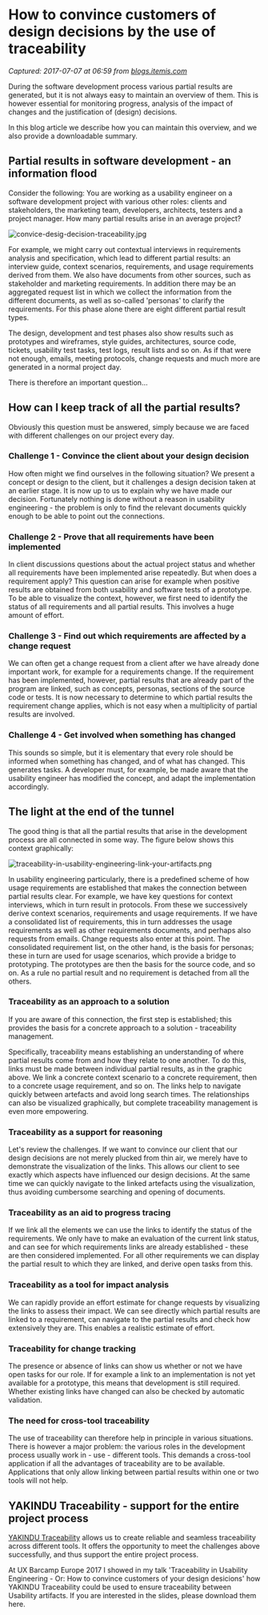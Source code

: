 # How to convince customers of design decisions by the use of traceability

_Captured: 2017-07-07 at 06:59 from [blogs.itemis.com](https://blogs.itemis.com/en/how-to-convince-customers-of-design-decisions-by-the-use-of-traceability)_

During the software development process various partial results are generated, but it is not always easy to maintain an overview of them. This is however essential for monitoring progress, analysis of the impact of changes and the justification of (design) decisions.

In this blog article we describe how you can maintain this overview, and we also provide a downloadable summary.

## Partial results in software development - an information flood

Consider the following: You are working as a usability engineer on a software development project with various other roles: clients and stakeholders, the marketing team, developers, architects, testers and a project manager. How many partial results arise in an average project?

![convice-desig-decision-traceability.jpg](https://blogs.itemis.com/hs-fs/hubfs/Blog/Usability/people-talking-puzzles.jpg?t=1499351211930&width=2172&name=people-talking-puzzles.jpg)

For example, we might carry out contextual interviews in requirements analysis and specification, which lead to different partial results: an interview guide, context scenarios, requirements, and usage requirements derived from them. We also have documents from other sources, such as stakeholder and marketing requirements. In addition there may be an aggregated request list in which we collect the information from the different documents, as well as so-called 'personas' to clarify the requirements. For this phase alone there are eight different partial result types.

The design, development and test phases also show results such as prototypes and wireframes, style guides, architectures, source code, tickets, usability test tasks, test logs, result lists and so on. As if that were not enough, emails, meeting protocols, change requests and much more are generated in a normal project day.

There is therefore an important question…

## How can I keep track of all the partial results?

Obviously this question must be answered, simply because we are faced with different challenges on our project every day.

### **Challenge 1 - Convince the client about your design decision**

How often might we find ourselves in the following situation? We present a concept or design to the client, but it challenges a design decision taken at an earlier stage. It is now up to us to explain why we have made our decision. Fortunately nothing is done without a reason in usability engineering - the problem is only to find the relevant documents quickly enough to be able to point out the connections.

### **Challenge 2 - Prove that all requirements have been implemented**

In client discussions questions about the actual project status and whether all requirements have been implemented arise repeatedly. But when does a requirement apply? This question can arise for example when positive results are obtained from both usability and software tests of a prototype. To be able to visualize the context, however, we first need to identify the status of all requirements and all partial results. This involves a huge amount of effort.

### **Challenge 3 - Find out which requirements are affected by a change request**

We can often get a change request from a client after we have already done important work, for example for a requirements change. If the requirement has been implemented, however, partial results that are already part of the program are linked, such as concepts, personas, sections of the source code or tests. It is now necessary to determine to which partial results the requirement change applies, which is not easy when a multiplicity of partial results are involved.

### **Challenge 4 - Get involved when something has changed**

This sounds so simple, but it is elementary that every role should be informed when something has changed, and of what has changed. This generates tasks. A developer must, for example, be made aware that the usability engineer has modified the concept, and adapt the implementation accordingly.

## The light at the end of the tunnel

The good thing is that all the partial results that arise in the development process are all connected in some way. The figure below shows this context graphically:

![traceability-in-usability-engineering-link-your-artifacts.png](https://blogs.itemis.com/hs-fs/hubfs/link-your-artifacts.png?t=1499351211930&width=2172&name=link-your-artifacts.png)

In usability engineering particularly, there is a predefined scheme of how usage requirements are established that makes the connection between partial results clear. For example, we have key questions for context interviews, which in turn result in protocols. From these we successively derive context scenarios, requirements and usage requirements. If we have a consolidated list of requirements, this in turn addresses the usage requirements as well as other requirements documents, and perhaps also requests from emails. Change requests also enter at this point. The consolidated requirement list, on the other hand, is the basis for personas; these in turn are used for usage scenarios, which provide a bridge to prototyping. The prototypes are then the basis for the source code, and so on. As a rule no partial result and no requirement is detached from all the others.

### Traceability as an approach to a solution

If you are aware of this connection, the first step is established; this provides the basis for a concrete approach to a solution - traceability management.

Specifically, traceability means establishing an understanding of where partial results come from and how they relate to one another. To do this, links must be made between individual partial results, as in the graphic above. We link a concrete context scenario to a concrete requirement, then to a concrete usage requirement, and so on. The links help to navigate quickly between artefacts and avoid long search times. The relationships can also be visualized graphically, but complete traceability management is even more empowering.

### **Traceability as a support for reasoning**

Let's review the challenges. If we want to convince our client that our design decisions are not merely plucked from thin air, we merely have to demonstrate the visualization of the links. This allows our client to see exactly which aspects have influenced our design decisions. At the same time we can quickly navigate to the linked artefacts using the visualization, thus avoiding cumbersome searching and opening of documents.

### **Traceability as an aid to progress tracing**

If we link all the elements we can use the links to identify the status of the requirements. We only have to make an evaluation of the current link status, and can see for which requirements links are already established - these are then considered implemented. For all other requirements we can display the partial result to which they are linked, and derive open tasks from this.

### **Traceability as a tool for impact analysis**

We can rapidly provide an effort estimate for change requests by visualizing the links to assess their impact. We can see directly which partial results are linked to a requirement, can navigate to the partial results and check how extensively they are. This enables a realistic estimate of effort.

### **Traceability for change tracking**

The presence or absence of links can show us whether or not we have open tasks for our role. If for example a link to an implementation is not yet available for a prototype, this means that development is still required. Whether existing links have changed can also be checked by automatic validation.

### **The need for cross-tool traceability**

The use of traceability can therefore help in principle in various situations. There is however a major problem: the various roles in the development process usually work in - use - different tools. This demands a cross-tool application if all the advantages of traceability are to be available. Applications that only allow linking between partial results within one or two tools will not help.

## YAKINDU Traceability - support for the entire project process

[YAKINDU Traceability](https://www.itemis.com/en/yakindu/traceability/) allows us to create reliable and seamless traceability across different tools. It offers the opportunity to meet the challenges above successfully, and thus support the entire project process.

At UX Barcamp Europe 2017 I showed in my talk 'Traceability in Usability Engineering - Or: How to convince customers of your design desicions' how YAKINDU Traceability could be used to ensure traceability between Usability artifacts. If you are interested in the slides, please download them here.
